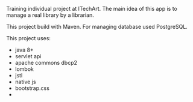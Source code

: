 Training individual project at ITechArt. The main idea of this app is to manage a real library by a librarian.



This project build with Maven. For managing database used PostgreSQL.

This project uses:
  * java 8+
  * servlet api
  * apache commons dbcp2
  * lombok
  * jstl
  * native js
  * bootstrap.css
  * 
